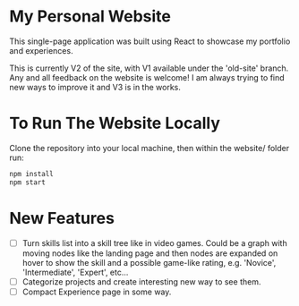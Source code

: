 # My Personal Website
This single-page application was built using React to showcase my portfolio and experiences.

This is currently V2 of the site, with V1 available under the 'old-site' branch. Any and all feedback on the website is welcome! I am always trying to find new ways to improve it and V3 is in the works.

# To Run The Website Locally
Clone the repository into your local machine, then within the website/ folder run:
```python
npm install
npm start
```

# New Features
- [ ] Turn skills list into a skill tree like in video games. Could be a graph with moving nodes like the landing page and then nodes are expanded on hover to show the skill and a possible game-like rating, e.g. 'Novice', 'Intermediate', 'Expert', etc... 
- [ ] Categorize projects and create interesting new way to see them.
- [ ] Compact Experience page in some way.
